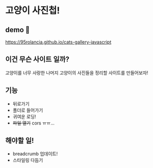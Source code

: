 # 고양이 사진첩!

## demo 👀

https://95rolancia.github.io/cats-gallery-javascript

## 이건 무슨 사이트 일까?

고양이를 너무 사랑한 나머지 고양이의 사진들을 정리할 사이트를 만들어보자!

## 기능

- 뒤로가기
- 폴더로 들어가기
- 귀여운 로딩!
- ~~파일 열기~~ cors ㅠㅠ...

## 해야할 일!

- breadcrumb 업데이트!
- 스타일링 다듬기
